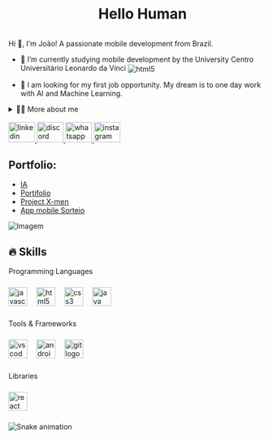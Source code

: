 <!--título-->
<div id="user-content-toc">
  <ul align="center">
    <summary><h1 style="display: inline-block">Hello Human </h1></summary>
</div>

<!-- Presentation -->
<p>
  Hi 👋, I'm João! A passionate mobile development from Brazil.

  - 🌱 I’m currently studying mobile development by the University Centro Universitário Leonardo da Vinci <img align="center" alt="html5" src="https://img.shields.io/badge/Edx-193A3E?style=for-the-badge&logo=edx&logoColor=white" />

  - 🔭 I am looking for my first job opportunity. My dream is to one day work with AI and Machine Learning.
</p>

<!-- Dropdown -->
<details>
  <summary>👨‍💻 More about me</summary>

  - 💬 I am 24 years old, currently living in Brazil. I have fluency in English and have experience with SQL, Python, Data Analysis, Data visualization, and Machine Learning. I'm also a content creator on YouTube since 2018, which helped me develop important skills such as creativity, communication, marketing, analytical capability, community and social media management.

  - ⚡ I enjoy reading, whether it's a good book, manga, or comics, as well as watching movies and playing games! I believe that our personal interests contribute to a more refined perception of things and problem-solving. \o/
</details>

<!-- Links -->
<br>
<div align="left">
  <a href="https://www.linkedin.com/in/joao-vitor-019a29190/" target="_blank">
    <img src="https://raw.githubusercontent.com/maurodesouza/profile-readme-generator/master/src/assets/icons/social/linkedin/default.svg" width="52" height="40" alt="linkedin logo"  />
  </a>
  <a href="https://media2.giphy.com/media/v1.Y2lkPTc5MGI3NjExa2ZjM2oxODYxZWVpd2hrZWkxbjRlMmV6Ym83bnVibDh2ZnFwOWp3YyZlcD12MV9pbnRlcm5hbF9naWZfYnlfaWQmY3Q9Zw/pt0EKLDJmVvlS/giphy.gif" target="_blank">
    <img src="https://raw.githubusercontent.com/maurodesouza/profile-readme-generator/master/src/assets/icons/social/discord/default.svg" width="52" height="40" alt="discord logo"  />
  </a>
  <a href="https://wa.me/5513981493023?text=Ol%C3%A1.%20" target="_blank">
    <img src="https://raw.githubusercontent.com/maurodesouza/profile-readme-generator/master/src/assets/icons/social/whatsapp/default.svg" width="52" height="40" alt="whatsapp logo"  />
  </a>
  <a href="https://www.instagram.com/joaovitor.ferreiras_/" target="_blank">
    <img src="https://raw.githubusercontent.com/maurodesouza/profile-readme-generator/master/src/assets/icons/social/instagram/default.svg" width="52" height="40" alt="instagram logo"  />
  </a>
</div>
<!-- GithubStats -->


<!-- Portfolio -->
## Portfolio:
- [IA](https://github.com/joaosk88/Bastian)
- [Portifolio](https://github.com/joaosk88/portfolio2.0)
- [Project X-men](https://github.com/joaosk88/x-men)
- [App mobile Sorteio](https://github.com/joaosk88/SorteiAPP)


<!-- GIF -->
<p align="left">
  <img align="center" src="https://github.com/VariableBee/VariableBee/assets/77739311/4e9f41af-6b57-49a7-b15a-74322e96b4d7" alt="Imagem">
</p>

## 🔥 Skills
<!-- Skills: Programming Languages -->
  <div style="flex-basis: 48%;">
    
<p align="left">Programming Languages</p>

###

<div align="left">
  <img src="https://cdn.jsdelivr.net/gh/devicons/devicon/icons/javascript/javascript-original.svg" height="37" alt="javascript logo"  />
  <img width="10" />
  <img src="https://cdn.jsdelivr.net/gh/devicons/devicon/icons/html5/html5-plain-wordmark.svg" height="37" alt="html5 logo"  />
  <img width="10" />
  <img src="https://cdn.jsdelivr.net/gh/devicons/devicon/icons/css3/css3-plain-wordmark.svg" height="37" alt="css3 logo"  />
  <img width="10" />
  <img src="https://cdn.jsdelivr.net/gh/devicons/devicon/icons/java/java-original.svg" height="37" alt="java logo"  />
</div>

###

<p align="left">Tools & Frameworks</p>

###

<div align="left">
  <img src="https://cdn.jsdelivr.net/gh/devicons/devicon/icons/vscode/vscode-original-wordmark.svg" height="37" alt="vscode logo"  />
  <img width="10" />
  <img src="https://cdn.jsdelivr.net/gh/devicons/devicon/icons/androidstudio/androidstudio-original.svg" height="37" alt="androidstudio logo"  />
  <img width="10" />
  <img src="https://cdn.jsdelivr.net/gh/devicons/devicon/icons/git/git-original.svg" height="37" alt="git logo"  />
</div>

###

<p align="left">Libraries</p>

###

<div align="left">
  <img src="https://cdn.jsdelivr.net/gh/devicons/devicon/icons/react/react-original.svg" height="37" alt="react logo"  />
</div>

###

<img src="https://raw.githubusercontent.com/joaosk88/joaosk88/output/snake.svg" alt="Snake animation" />

###
